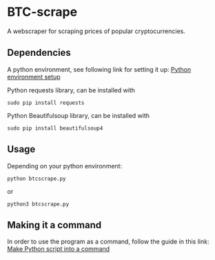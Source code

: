 # BTC-scrape
A webscraper for scraping prices of popular cryptocurrencies.

## Dependencies
A python environment, see following link for setting it up:
[Python environment setup](https://www.tutorialspoint.com/python/python_environment.htm)
 
Python requests library, can be installed with
```
sudo pip install requests
```
Python Beautifulsoup library, can be installed with
```
sudo pip install beautifulsoup4
```

## Usage
Depending on your python environment:
```
python btcscrape.py
```
or
```
python3 btcscrape.py
```

## Making it a command
In order to use the program as a command, follow the guide in this link: [Make Python script into a command](https://dbader.org/blog/how-to-make-command-line-commands-with-python)

